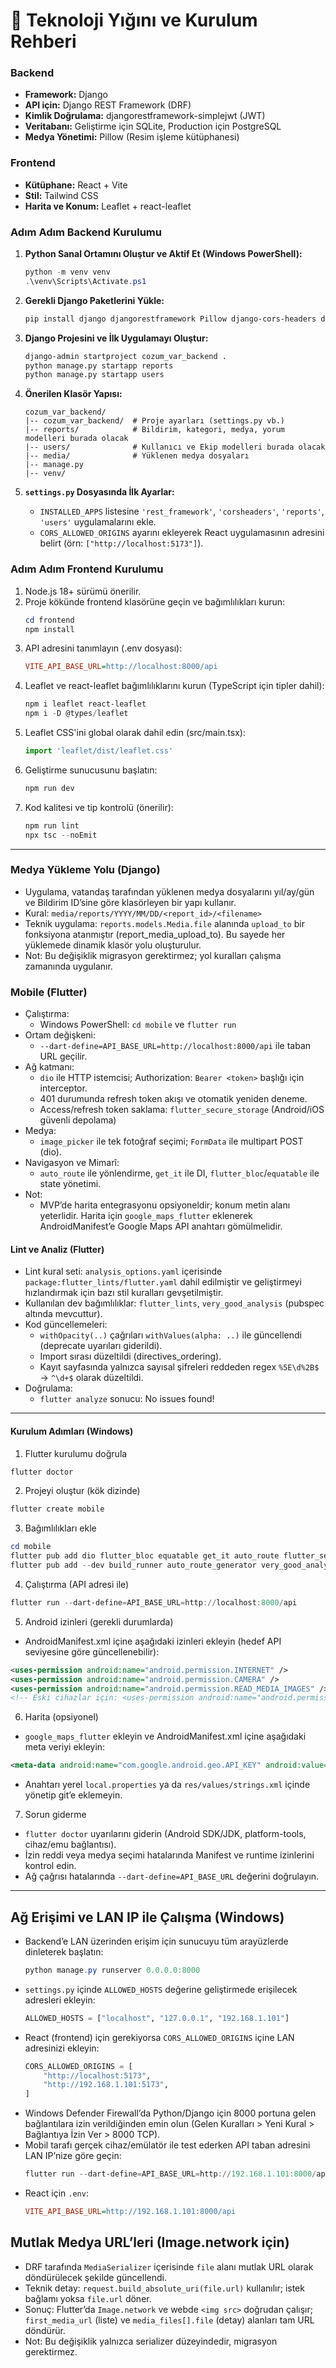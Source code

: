# 🚀 Teknoloji Yığını ve Kurulum Rehberi

### Backend
* **Framework:** Django
* **API için:** Django REST Framework (DRF)
* **Kimlik Doğrulama:** djangorestframework-simplejwt (JWT)
* **Veritabanı:** Geliştirme için SQLite, Production için PostgreSQL
* **Medya Yönetimi:** Pillow (Resim işleme kütüphanesi)

### Frontend
* **Kütüphane:** React + Vite
* **Stil:** Tailwind CSS
* **Harita ve Konum:** Leaflet + react-leaflet

### Adım Adım Backend Kurulumu
1.  **Python Sanal Ortamını Oluştur ve Aktif Et (Windows PowerShell):**
    ```powershell
    python -m venv venv
    .\venv\Scripts\Activate.ps1
    ```

2.  **Gerekli Django Paketlerini Yükle:**
    ```powershell
    pip install django djangorestframework Pillow django-cors-headers djangorestframework-simplejwt
    ```

3.  **Django Projesini ve İlk Uygulamayı Oluştur:**
    ```bash
    django-admin startproject cozum_var_backend .
    python manage.py startapp reports
    python manage.py startapp users
    ```

4.  **Önerilen Klasör Yapısı:**
    ```
    cozum_var_backend/
    |-- cozum_var_backend/  # Proje ayarları (settings.py vb.)
    |-- reports/            # Bildirim, kategori, medya, yorum modelleri burada olacak
    |-- users/              # Kullanıcı ve Ekip modelleri burada olacak
    |-- media/              # Yüklenen medya dosyaları
    |-- manage.py
    |-- venv/
    ```

5.  **`settings.py` Dosyasında İlk Ayarlar:**
    * `INSTALLED_APPS` listesine `'rest_framework'`, `'corsheaders'`, `'reports'`, `'users'` uygulamalarını ekle.
    * `CORS_ALLOWED_ORIGINS` ayarını ekleyerek React uygulamasının adresini belirt (örn: `["http://localhost:5173"]`).


### Adım Adım Frontend Kurulumu
1.  Node.js 18+ sürümü önerilir.
2.  Proje kökünde frontend klasörüne geçin ve bağımlılıkları kurun:
    ```powershell
    cd frontend
    npm install
    ```
3.  API adresini tanımlayın (.env dosyası):
    ```ini
    VITE_API_BASE_URL=http://localhost:8000/api
    ```
4.  Leaflet ve react-leaflet bağımlılıklarını kurun (TypeScript için tipler dahil):
    ```powershell
    npm i leaflet react-leaflet
    npm i -D @types/leaflet
    ```
5.  Leaflet CSS'ini global olarak dahil edin (src/main.tsx):
    ```ts
    import 'leaflet/dist/leaflet.css'
    ```
6.  Geliştirme sunucusunu başlatın:
    ```powershell
    npm run dev
    ```
7.  Kod kalitesi ve tip kontrolü (önerilir):
    ```powershell
    npm run lint
    npx tsc --noEmit
    ```

---

### Medya Yükleme Yolu (Django)
- Uygulama, vatandaş tarafından yüklenen medya dosyalarını yıl/ay/gün ve Bildirim ID’sine göre klasörleyen bir yapı kullanır.
- Kural: `media/reports/YYYY/MM/DD/<report_id>/<filename>`
- Teknik uygulama: `reports.models.Media.file` alanında `upload_to` bir fonksiyona atanmıştır (report_media_upload_to). Bu sayede her yüklemede dinamik klasör yolu oluşturulur.
- Not: Bu değişiklik migrasyon gerektirmez; yol kuralları çalışma zamanında uygulanır.

### Mobile (Flutter)
- Çalıştırma:
  - Windows PowerShell: `cd mobile` ve `flutter run`
- Ortam değişkeni:
  - `--dart-define=API_BASE_URL=http://localhost:8000/api` ile taban URL geçilir.
- Ağ katmanı:
  - `dio` ile HTTP istemcisi; Authorization: `Bearer <token>` başlığı için interceptor.
  - 401 durumunda refresh token akışı ve otomatik yeniden deneme.
  - Access/refresh token saklama: `flutter_secure_storage` (Android/iOS güvenli depolama)
- Medya:
  - `image_picker` ile tek fotoğraf seçimi; `FormData` ile multipart POST (dio).
- Navigasyon ve Mimarî:
  - `auto_route` ile yönlendirme, `get_it` ile DI, `flutter_bloc`/`equatable` ile state yönetimi.
- Not:
  - MVP’de harita entegrasyonu opsiyoneldir; konum metin alanı yeterlidir. Harita için `google_maps_flutter` eklenerek AndroidManifest’e Google Maps API anahtarı gömülmelidir.

#### Lint ve Analiz (Flutter)
- Lint kural seti: `analysis_options.yaml` içerisinde `package:flutter_lints/flutter.yaml` dahil edilmiştir ve geliştirmeyi hızlandırmak için bazı stil kuralları gevşetilmiştir.
- Kullanılan dev bağımlılıklar: `flutter_lints`, `very_good_analysis` (pubspec altında mevcuttur).
- Kod güncellemeleri:
  - `withOpacity(..)` çağrıları `withValues(alpha: ..)` ile güncellendi (deprecate uyarıları giderildi).
  - Import sırası düzeltildi (directives_ordering).
  - Kayıt sayfasında yalnızca sayısal şifreleri reddeden regex `%5E\d%2B$` → `^\d+$` olarak düzeltildi.
- Doğrulama:
  - `flutter analyze` sonucu: No issues found!

---

#### Kurulum Adımları (Windows)
1) Flutter kurulumu doğrula
```powershell
flutter doctor
```

2) Projeyi oluştur (kök dizinde)
```powershell
flutter create mobile
```

3) Bağımlılıkları ekle
```powershell
cd mobile
flutter pub add dio flutter_bloc equatable get_it auto_route flutter_secure_storage image_picker
flutter pub add --dev build_runner auto_route_generator very_good_analysis
```

4) Çalıştırma (API adresi ile)
```powershell
flutter run --dart-define=API_BASE_URL=http://localhost:8000/api
```

5) Android izinleri (gerekli durumlarda)
- AndroidManifest.xml içine aşağıdaki izinleri ekleyin (hedef API seviyesine göre güncellenebilir):
```xml
<uses-permission android:name="android.permission.INTERNET" />
<uses-permission android:name="android.permission.CAMERA" />
<uses-permission android:name="android.permission.READ_MEDIA_IMAGES" />
<!-- Eski cihazlar için: <uses-permission android:name="android.permission.READ_EXTERNAL_STORAGE" /> -->
```

6) Harita (opsiyonel)
- `google_maps_flutter` ekleyin ve AndroidManifest.xml içine aşağıdaki meta veriyi ekleyin:
```xml
<meta-data android:name="com.google.android.geo.API_KEY" android:value="@string/google_maps_api_key" />
```
- Anahtarı yerel `local.properties` ya da `res/values/strings.xml` içinde yönetip git’e eklemeyin.

7) Sorun giderme
- `flutter doctor` uyarılarını giderin (Android SDK/JDK, platform-tools, cihaz/emu bağlantısı).
- İzin reddi veya medya seçimi hatalarında Manifest ve runtime izinlerini kontrol edin.
- Ağ çağrısı hatalarında `--dart-define=API_BASE_URL` değerini doğrulayın.

---

## Ağ Erişimi ve LAN IP ile Çalışma (Windows)
- Backend’e LAN üzerinden erişim için sunucuyu tüm arayüzlerde dinleterek başlatın:
  ```powershell
  python manage.py runserver 0.0.0.0:8000
  ```
- `settings.py` içinde `ALLOWED_HOSTS` değerine geliştirmede erişilecek adresleri ekleyin:
  ```python
  ALLOWED_HOSTS = ["localhost", "127.0.0.1", "192.168.1.101"]
  ```
- React (frontend) için gerekiyorsa `CORS_ALLOWED_ORIGINS` içine LAN adresinizi ekleyin:
  ```python
  CORS_ALLOWED_ORIGINS = [
      "http://localhost:5173",
      "http://192.168.1.101:5173",
  ]
  ```
- Windows Defender Firewall’da Python/Django için 8000 portuna gelen bağlantılara izin verildiğinden emin olun (Gelen Kuralları > Yeni Kural > Bağlantıya İzin Ver > 8000 TCP).
- Mobil tarafı gerçek cihaz/emülatör ile test ederken API taban adresini LAN IP’nize göre geçin:
  ```powershell
  flutter run --dart-define=API_BASE_URL=http://192.168.1.101:8000/api
  ```
- React için `.env`:
  ```ini
  VITE_API_BASE_URL=http://192.168.1.101:8000/api
  ```

## Mutlak Medya URL’leri (Image.network için)
- DRF tarafında `MediaSerializer` içerisinde `file` alanı mutlak URL olarak döndürülecek şekilde güncellendi.
- Teknik detay: `request.build_absolute_uri(file.url)` kullanılır; istek bağlamı yoksa `file.url` döner.
- Sonuç: Flutter’da `Image.network` ve webde `<img src>` doğrudan çalışır; `first_media_url` (liste) ve `media_files[].file` (detay) alanları tam URL döndürür.
- Not: Bu değişiklik yalnızca serializer düzeyindedir, migrasyon gerektirmez.